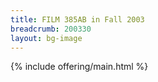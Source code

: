 ```yaml
---
title: FILM 385AB in Fall 2003
breadcrumb: 200330
layout: bg-image
---
```

{% include offering/main.html %}
